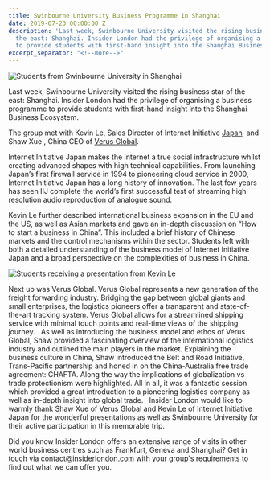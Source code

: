 ```yaml
---
title: Swinbourne University Business Programme in Shanghai
date: 2019-07-23 00:00:00 Z
description: 'Last week, Swinbourne University visited the rising business star of
  the east: Shanghai. Insider London had the privilege of organising a business programme
  to provide students with first-hand insight into the Shanghai Business Ecosystem.'
excerpt_separator: "<!--more-->"
---
```


![Students from Swinbourne University in Shanghai](/uploads/versus-gloabl-1-760.jpg)

Last week, Swinbourne University visited the rising business star of the east: Shanghai. Insider London had the privilege of organising a business programme to provide students with first-hand insight into the Shanghai Business Ecosystem.

<!--more-->

The group met with Kevin Le, Sales Director of Internet Initiative [Japan](https://www.iij.ad.jp/en/ )  and Shaw Xue , China CEO of [Verus Global](https://www.verus-global.com/).

Internet Initiative Japan makes the internet a true social infrastructure whilst creating advanced shapes with high technical capabilities. From launching Japan’s first firewall service in 1994 to pioneering cloud service in 2000, Internet Initiative Japan has a long history of innovation. The last few years has seen IIJ complete the world’s first successful test of streaming high resolution audio reproduction of analogue sound.

Kevin Le further described international business expansion in the EU and the US, as well as Asian markets and gave an in-depth discussion on “How to start a business in China”. This included a brief history of Chinese markets and the control mechanisms within the sector. Students left with both a detailed understanding of the business model of Internet Initiative Japan and a broad perspective on the complexities of business in China.

![Students receiving a presentation from Kevin Le](/uploads/verusu-global-4-760.jpg)

Next up was Verus Global. Verus Global represents a new generation of the freight forwarding industry. Bridging the gap between global giants and small enterprises, the logistics pioneers offer a transparent and state-of-the-art tracking system. Verus Global allows for a streamlined shipping service with minimal touch points and real-time views of the shipping journey.
 
As well as introducing the business model and ethos of Verus Global, Shaw provided a fascinating overview of the international logistics industry and outlined the main players in the market. Explaining the business culture in China, Shaw introduced the Belt and Road Initiative, Trans-Pacific partnership and honed in on the China-Australia free trade agreement: CHAFTA. Along the way the implications of globalization vs trade protectionism were highlighted. All in all, it was a fantastic session which provided a great introduction to a pioneering logistics company as well as in-depth insight into global trade.
 
Insider London would like to warmly thank Shaw Xue of Verus Global and Kevin Le of Internet Initiative Japan for the wonderful presentations as well as Swinbourne University for their active participation in this memorable trip.

Did you know Insider London offers an extensive range of visits in other world business centres such as Frankfurt, Geneva and Shanghai? Get in touch via <a href="mailto:contact@insiderlondon.com">contact@insiderlondon.com</a> with your group's requirements to find out what we can offer you.
